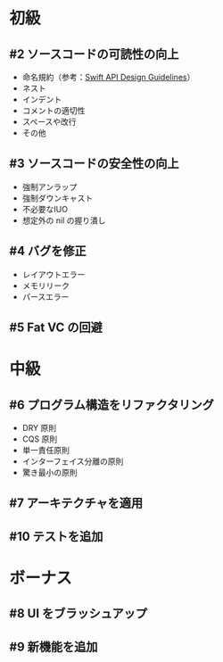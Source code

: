 # 初級
## #2 ソースコードの可読性の向上
 - 命名規約（参考：[Swift API Design Guidelines](https://swift.org/documentation/api-design-guidelines/)）
 - ネスト
 - インデント
 - コメントの適切性
 - スペースや改行
 - その他

## #3 ソースコードの安全性の向上
 - 強制アンラップ
 - 強制ダウンキャスト
 - 不必要なIUO
 - 想定外の nil の握り潰し

## #4 バグを修正
 - レイアウトエラー
 - メモリリーク
 - パースエラー

## #5 Fat VC の回避

# 中級
## #6 プログラム構造をリファクタリング
 - DRY 原則
 - CQS 原則
 - 単一責任原則
 - インターフェイス分離の原則
 - 驚き最小の原則

## #7 アーキテクチャを適用

## #10 テストを追加

# ボーナス
## #8 UI をブラッシュアップ
## #9 新機能を追加
